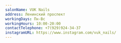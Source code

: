 ```yaml
---
salonName: VUK Nails
address: Ленинский проспект
workingDays: Пн-Вс
workingHours: 10:00-20:00
contactTelephone: +7(929)924-34-37
instagramURL: https://www.instagram.com/vuk_nails/
---
```

